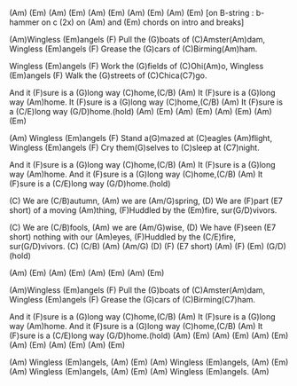 (Am) (Em) (Am) (Em) (Am) (Em) (Am) (Em) (Am) (Em)
[on B-string : b-hammer on c (2x) on (Am) and (Em) chords 
on intro and breaks]

(Am)Wingless (Em)angels
(F) Pull the (G)boats of (C)Amster(Am)dam,
Wingless (Em)angels
(F) Grease the (G)cars of (C)Birming(Am)ham.

Wingless (Em)angels
(F) Work the (G)fields of (C)Ohi(Am)o,
Wingless (Em)angels
(F) Walk the (G)streets of (C)Chica(C7)go.

And it (F)sure is a (G)long way (C)home,(C/B) (Am)
It (F)sure is a (G)long way (Am)home.
It (F)sure is a (G)long way (C)home,(C/B) (Am)
It (F)sure is a (C/E)long way (G/D)home.(hold)
(Am) (Em) (Am) (Em) (Am) (Em) (Am) (Em)

(Am) Wingless (Em)angels
(F) Stand a(G)mazed at (C)eagles (Am)flight,
Wingless (Em)angels
(F) Cry them(G)selves to (C)sleep at (C7)night.

And it (F)sure is a (G)long way (C)home,(C/B) (Am)
It (F)sure is a (G)long way (Am)home.
And it (F)sure is a (G)long way (C)home,(C/B) (Am)
It (F)sure is a (C/E)long way (G/D)home.(hold)

(C) We are (C/B)autumn, (Am) we are (Am/G)spring,
(D) We are (F)part (E7 short) of a moving (Am)thing,
(F)Huddled by the (Em)fire, sur(G/D)vivors.

(C) We are (C/B)fools, (Am) we are (Am/G)wise,
(D) We have (F)seen (E7 short) nothing with our (Am)eyes,
(F)Huddled by the (C/E)fire, sur(G/D)vivors.
(C) (C/B) (Am) (Am/G) (D) (F) (E7 short) (Am) (F) (Em) (G/D) (hold)

(Am) (Em) (Am) (Em) (Am) (Em) (Am) (Em)

(Am)Wingless (Em)angels
(F) Pull the (G)boats of (C)Amster(Am)dam,
Wingless (Em)angels
(F) Grease the (G)cars of (C)Birming(C7)ham.

And it (F)sure is a (G)long way (C)home,(C/B) (Am)
It (F)sure is a (G)long way (Am)home.
And it (F)sure is a (G)long way (C)home,(C/B) (Am)
It (F)sure is a (C/E)long way (G/D)home.(hold)
(Am) (Em) (Am) (Em) (Am) (Em) (Am) (Em) (Am) (Em) (Am) (Em)

(Am) Wingless (Em)angels, (Am) (Em)
(Am) Wingless (Em)angels, (Am) (Em)
(Am) Wingless (Em)angels, (Am) (Em)
(Am) Wingless (Em)angels. (Am)
